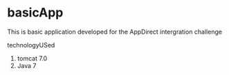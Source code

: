# basicApp
 
This is basic application developed for the AppDirect intergration challenge 

technologyUSed
1. tomcat 7.0
2. Java 7
